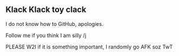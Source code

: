 ## Klack Klack toy clack

I do not know how to GitHub, apologies. 

Follow me if you think I am silly /j

PLEASE W2I if it is something important, I randomly go AFK soz TwT
